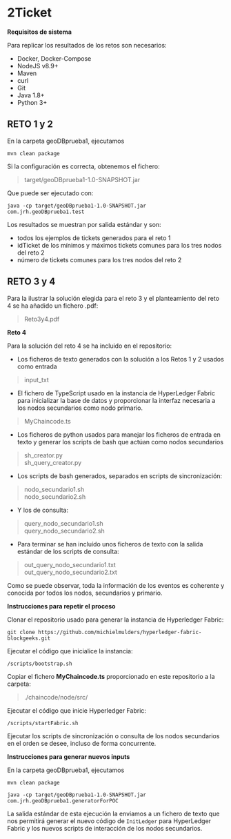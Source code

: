 # 2Ticket

**Requisitos de sistema**

Para replicar los resultados de los retos son necesarios:
- Docker, Docker-Compose
- NodeJS v8.9+
- Maven
- curl
- Git
- Java 1.8+
- Python 3+

## RETO 1 y 2 ##

En la carpeta geoDBprueba1, ejecutamos

`mvn clean package`

Si la configuración es correcta, obtenemos el fichero: 
> target/geoDBprueba1-1.0-SNAPSHOT.jar

Que puede ser ejecutado con:

`java -cp target/geoDBprueba1-1.0-SNAPSHOT.jar com.jrh.geoDBprueba1.test`

Los resultados se muestran por salida estándar y son:
- todos los ejemplos de tickets generados para el reto 1
- idTicket de los mínimos y máximos tickets comunes para los tres nodos del reto 2
- número de tickets comunes para los tres nodos del reto 2

## RETO 3 y 4 ##

Para la ilustrar la solución elegida para el reto 3 y el planteamiento del reto 4 se ha añadido un fichero .pdf:
> Reto3y4.pdf

**Reto 4** 

Para la solución del reto 4 se ha incluido en el repositorio:
- Los ficheros de texto generados con la solución a los Retos 1 y 2 usados como entrada
> input_txt  
- El fichero de TypeScript usado en la instancia de HyperLedger Fabric para inicializar la base de datos y proporcionar la interfaz necesaria a los nodos secundarios como nodo primario.
> MyChaincode.ts 
- Los ficheros de python usados para manejar los ficheros de entrada en texto y generar los scripts de bash que actúan como nodos secundarios
> sh_creator.py  
> sh_query_creator.py
- Los scripts de bash generados, separados en scripts de sincronización:
> nodo_secundario1.sh  
> nodo_secundario2.sh  
- Y los de consulta:
> query_nodo_secundario1.sh  
> query_nodo_secundario2.sh  
  
- Para terminar se han incluído unos ficheros de texto con la salida estándar de los scripts de consulta:
> out_query_nodo_secundario1.txt  
> out_query_nodo_secundario2.txt  

Como se puede observar, toda la información de los eventos es coherente y conocida por todos los nodos, secundarios y primario.

**Instrucciones para repetir el proceso**

Clonar el repositorio usado para generar la instancia de Hyperledger Fabric:

`git clone https://github.com/michielmulders/hyperledger-fabric-blockgeeks.git`

Ejecutar el código que inicialice la instancia:

`/scripts/bootstrap.sh`

Copiar el fichero **MyChaincode.ts** proporcionado en este repositorio a la carpeta:

>    ./chaincode/node/src/

Ejecutar el código que inicie Hyperledger Fabric:

`/scripts/startFabric.sh`

Ejecutar los scripts de sincronización o consulta de los nodos secundarios en el orden se desee, incluso de forma concurrente.

**Instrucciones para generar nuevos inputs**

En la carpeta geoDBprueba1, ejecutamos

`mvn clean package`

`java -cp target/geoDBprueba1-1.0-SNAPSHOT.jar com.jrh.geoDBprueba1.generatorForPOC`

La salida estándar de esta ejecución la enviamos a un fichero de texto que nos permitirá generar el nuevo código de `InitLedger` para HyperLedger Fabric y los nuevos scripts de interacción de los nodos secundarios.


